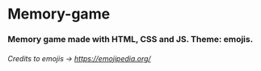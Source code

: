 # Memory-game
### Memory game made with HTML, CSS and JS. Theme: emojis.
###### Credits to emojis -> https://emojipedia.org/
